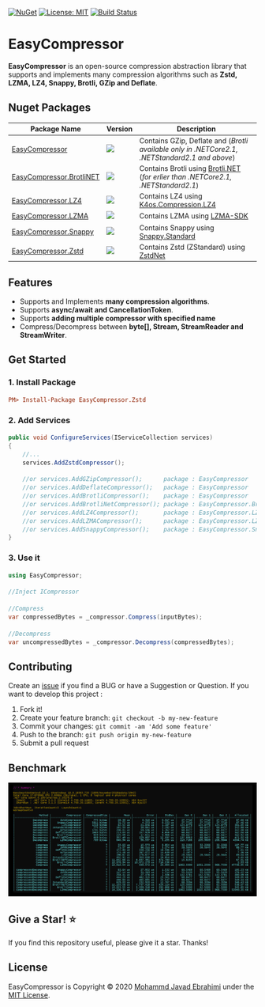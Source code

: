 [![NuGet](https://img.shields.io/nuget/v/EasyCompressor.svg)](https://www.nuget.org/packages/EasyCompressor)
[![License: MIT](https://img.shields.io/badge/License-MIT-brightgreen.svg)](https://opensource.org/licenses/MIT)
[![Build Status](https://github.com/mjebrahimi/EasyCompressor/workflows/.NET%20Core/badge.svg)](https://github.com/mjebrahimi/EasyCompressor)

# EasyCompressor

**EasyCompressor** is an open-source compression abstraction library that supports and implements many compression algorithms such as **Zstd, LZMA, LZ4, Snappy, Brotli, GZip and Deflate**.

## Nuget Packages

| Package Name |  Version  |  Description
| ------------ |  -------  |  -----------
| [EasyCompressor](https://www.nuget.org/packages/EasyCompressor/) | ![](https://img.shields.io/nuget/v/EasyCompressor.svg) | Contains GZip, Deflate and (*Brotli available only in .NETCore2.1, .NETStandard2.1 and above*)
| [EasyCompressor.BrotliNET](https://www.nuget.org/packages/EasyCompressor.BrotliNET/) | ![](https://img.shields.io/nuget/v/EasyCompressor.BrotliNET.svg) | Contains Brotli using [Brotli.NET](https://www.nuget.org/packages/Brotli.NET/) (*for erlier than .NETCore2.1, .NETStandard2.1*)
| [EasyCompressor.LZ4](https://www.nuget.org/packages/EasyCompressor.LZ4/) | ![](https://img.shields.io/nuget/v/EasyCompressor.LZ4.svg) | Contains LZ4 using [K4os.Compression.LZ4](https://www.nuget.org/packages/K4os.Compression.LZ4/)
| [EasyCompressor.LZMA](https://www.nuget.org/packages/EasyCompressor.LZMA/) | ![](https://img.shields.io/nuget/v/EasyCompressor.LZMA.svg) | Contains LZMA using [LZMA-SDK](https://www.nuget.org/packages/LZMA-SDK/)
| [EasyCompressor.Snappy](https://www.nuget.org/packages/EasyCompressor.Snappy/) | ![](https://img.shields.io/nuget/v/EasyCompressor.Snappy.svg) | Contains Snappy using [Snappy.Standard](https://www.nuget.org/packages/Snappy.Standard/)
| [EasyCompressor.Zstd](https://www.nuget.org/packages/EasyCompressor.Zstd/) | ![](https://img.shields.io/nuget/v/EasyCompressor.Zstd.svg) | Contains Zstd (ZStandard) using [ZstdNet](https://www.nuget.org/packages/ZstdNet/)

## Features

- Supports and Implements **many compression algorithms**.
- Supports **async/await and CancellationToken**.
- Supports **adding multiple compressor with specified name**
- Compress/Decompress between **byte[], Stream, StreamReader and StreamWriter**.

## Get Started

### 1. Install Package

```ini
PM> Install-Package EasyCompressor.Zstd
```

### 2. Add Services

```csharp
public void ConfigureServices(IServiceCollection services)
{
    //...
    services.AddZstdCompressor();

    //or services.AddGZipCompressor();      package : EasyCompressor
    //or services.AddDeflateCompressor();   package : EasyCompressor
    //or services.AddBrotliCompressor();    package : EasyCompressor
    //or services.AddBrotliNetCompressor(); package : EasyCompressor.BrotliNET
    //or services.AddLZ4Compressor();       package : EasyCompressor.LZ4
    //or services.AddLZMACompressor();      package : EasyCompressor.LZMA
    //or services.AddSnappyCompressor();    package : EasyCompressor.Snappy
}
```

### 3. Use it

```csharp
using EasyCompressor;

//Inject ICompressor

//Compress
var compressedBytes = _compressor.Compress(inputBytes);

//Decompress
var uncompressedBytes = _compressor.Decompress(compressedBytes);
```
## Contributing

Create an [issue](https://github.com/mjebrahimi/EasyCompressor/issues/new) if you find a BUG or have a Suggestion or Question. If you want to develop this project :

1. Fork it!
2. Create your feature branch: `git checkout -b my-new-feature`
3. Commit your changes: `git commit -am 'Add some feature'`
4. Push to the branch: `git push origin my-new-feature`
5. Submit a pull request

## Benchmark

![](Benchmark.png)

## Give a Star! ⭐️
If you find this repository useful, please give it a star. Thanks!


## License

EasyCompressor is Copyright © 2020 [Mohammd Javad Ebrahimi](https://github.com/mjebrahimi) under the [MIT License](https://github.com/mjebrahimi/EasyCompressor/LICENSE).
